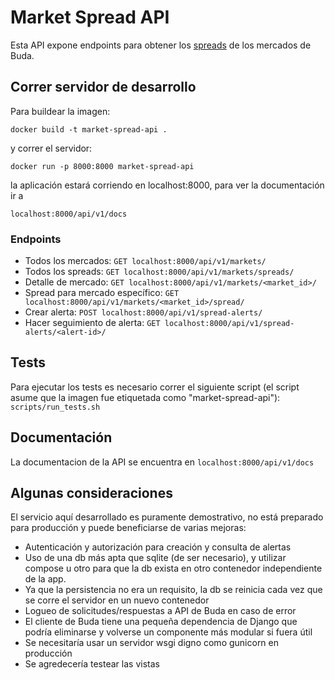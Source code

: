 # Market Spread API
Esta API expone endpoints para obtener los [spreads](https://blog.buda.com/spread/) de los mercados de Buda.

## Correr servidor de desarrollo
Para buildear la imagen:

`docker build -t market-spread-api .`

y correr el servidor:

`docker run -p 8000:8000 market-spread-api`

la aplicación estará corriendo en localhost:8000, para ver la documentación ir a

`localhost:8000/api/v1/docs`

### Endpoints
- Todos los mercados: `GET localhost:8000/api/v1/markets/`
- Todos los spreads: `GET localhost:8000/api/v1/markets/spreads/`
- Detalle de mercado: `GET localhost:8000/api/v1/markets/<market_id>/`
- Spread para mercado específico: `GET localhost:8000/api/v1/markets/<market_id>/spread/`
- Crear alerta: `POST localhost:8000/api/v1/spread-alerts/`
- Hacer seguimiento de alerta: `GET localhost:8000/api/v1/spread-alerts/<alert-id>/`

## Tests
Para ejecutar los tests es necesario correr el siguiente script (el script asume que la imagen fue etiquetada como "market-spread-api"):
`scripts/run_tests.sh`

## Documentación
La documentacion de la API se encuentra en `localhost:8000/api/v1/docs`


## Algunas consideraciones

El servicio aquí desarrollado es puramente demostrativo, no está preparado para producción y puede 
beneficiarse de varias mejoras:

- Autenticación y autorización para creación y consulta de alertas
- Uso de una db más apta que sqlite (de ser necesario), y utilizar compose u otro para que
la db exista en otro contenedor independiente de la app.
- Ya que la persistencia no era un requisito, la db se reinicia cada vez que se corre el servidor en un nuevo contenedor
- Logueo de solicitudes/respuestas a API de Buda en caso de error
- El cliente de Buda tiene una pequeña dependencia de Django que podría eliminarse y volverse un componente
más modular si fuera útil
- Se necesitaría usar un servidor wsgi digno como gunicorn en producción
- Se agredecería testear las vistas

